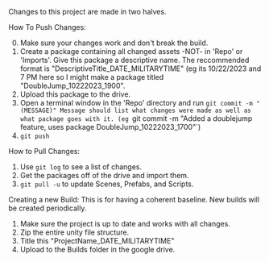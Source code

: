 Changes to this project are made in two halves.

How To Push Changes:

0. Make sure your changes work and don't break the build.
1. Create a package containing all changed assets -NOT- in 'Repo' or 'Imports'. Give this package a descriptive name. The reccommended format is "DescriptiveTitle_DATE_MILITARYTIME" (eg its 10/22/2023 and 7 PM here so I might make a package titled "DoubleJump_10222023_1900". 
2. Upload this package to the drive.
3. Open a terminal window in the 'Repo' directory and run `git commit -m "(MESSAGE)" Message should list what changes were made as well as what package goes with it. (eg `git commit -m "Added a doublejump feature, uses package DoubleJump_10222023_1700"`)
4. `git push`

How to Pull Changes:

1. Use `git log` to see a list of changes.
2. Get the packages off of the drive and import them.
3. `git pull -u` to update Scenes, Prefabs, and Scripts.

Creating a new Build:
This is for having a coherent baseline. New builds will be created periodically.
1. Make sure the project is up to date and works with all changes.
2. Zip the entire unity file structure.
3. Title this "ProjectName_DATE_MILITARYTIME"
4. Upload to the Builds folder in the google drive.

